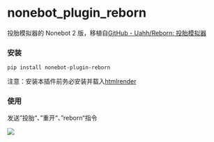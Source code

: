 # nonebot_plugin_reborn

投胎模拟器的 Nonebot 2 版，移植自[GitHub - Uahh/Reborn: 投胎模拟器](https://github.com/Uahh/Reborn)

### 安装

`pip install nonebot-plugin-reborn`

注意：安装本插件前务必安装并载入[htmlrender](https://github.com/kexue-z/nonebot-plugin-htmlrender)

### 使用

发送”投胎“、”重开“、”reborn“指令

![](https://s1.ax1x.com/2022/11/08/xzeZ8S.jpg)
